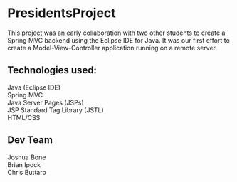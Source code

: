 # PresidentsProject

This project was an early collaboration with two other students to create a Spring MVC backend using the Eclipse IDE for Java. It was our first effort to create a Model-View-Controller application running on a remote server. 

## Technologies used:
Java (Eclipse IDE)  
Spring MVC  
Java Server Pages (JSPs)  
JSP Standard Tag Library (JSTL)  
HTML/CSS  

## Dev Team
Joshua Bone  
Brian Ipock  
Chris Buttaro  

